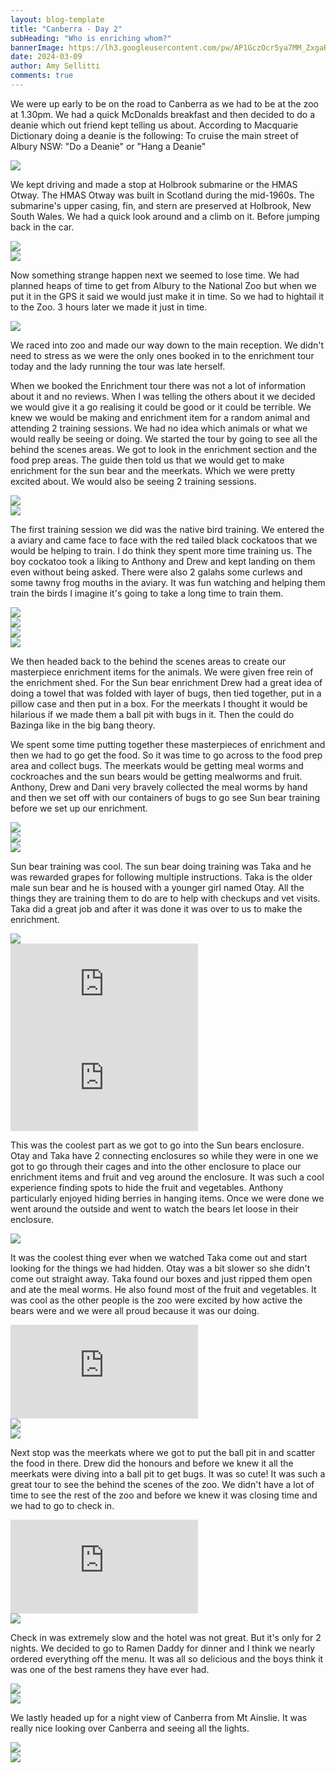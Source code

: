 ```yaml
---
layout: blog-template
title: "Canberra - Day 2"
subHeading: "Who is enriching whom?"
bannerImage: https://lh3.googleusercontent.com/pw/AP1GczOcr5ya7MM_ZxgaRtX6Jxp51aNB97-f8u6FKJRG0aVgNbtbp-aggTXMpQNd10dGeD9c1oHc_LggKOXs4RrOwKjw1CkcjfwLOD39VZfCq4ztYS_PNa5S=w2400
date: 2024-03-09
author: Amy Sellitti
comments: true
---
```

We were up early to be on the road to Canberra as we had to be at the zoo at 1.30pm. We had a quick McDonalds breakfast and then decided to do a deanie which out friend kept telling us about. According  to Macquarie Dictionary  doing a deanie is the following: To cruise the main street of Albury NSW: "Do a Deanie" or "Hang a Deanie"

<div class="center-image"><img src="https://lh3.googleusercontent.com/pw/AP1GczN_8dM92SCXoL19uPmoF64L1t1WN20UWVRHoDz96oCGak62y1UMfQlWhdMSBDDQ9lPNtgEHzcbbM5q9dwwin7rRwsrxvVU5Vt1aZqs28ltZauxsCY4M=w2400" /></div>


We kept driving and made a stop at Holbrook submarine or the HMAS Otway. The HMAS Otway was built in Scotland during the mid-1960s. The submarine's upper casing, fin, and stern are preserved at Holbrook, New South Wales. We had a quick look around and a climb on it. Before jumping back in the car. 

<div class="center-image"><img src="https://lh3.googleusercontent.com/pw/AP1GczPcIq5sl8exBr1avRya2ETrB3-yQazEdN2mx8BdxNcS-JfRl7LTBCDmqFIS-ej7fJzQl67KEATzc7jgBTQS7MSpVCT6TAW1aqOMQHxIbjkogVoA4pG4=w2400" /></div>
<div class="center-image"><img src="https://lh3.googleusercontent.com/pw/AP1GczNMM6meAhS5nDpTtYNZEy1aDbjTn8rF-LW9-Fnp28R2IKYY4NbBDhx2VbNIGWEjHwC_WBqBURJou7-HGfvAJgy03pLE3_ey2hDxYdvdZSCxUT8m01pY=w2400" /></div>

Now something strange happen next we seemed to lose time. We had planned heaps of time to get from Albury to the National Zoo but when we put it in the GPS it said we would just make it in time. So we had to hightail it to the Zoo. 3 hours later we made it just in time. 

<div class="center-image"><img src="https://lh3.googleusercontent.com/pw/AP1GczOn0Kz8iw-HNiBRXpOU3HTIHXDUS5W2JMfuedsD5LxwySUkjbdY_LlAnlb37Mggt8i2qmWQp44Kio0-5ZC3rP2n_5shgMtoVQcSqiNNUhCiXIwiF3XR=w2400" /></div>

We raced into zoo and made our way down to the main reception. We didn't need to stress as we were the only ones booked in to the enrichment tour today and the lady running the tour was late herself. 

When we booked the Enrichment tour there was not a lot of information about it and no reviews. When I was telling the others about it we decided we would give it a go realising it could be good or it could be terrible.
We knew we would be making and enrichment item for a random animal and attending 2 training sessions. We had no idea which animals or what we would really be seeing or doing.  We started the tour by going to see all the behind the scenes areas. We got to look in the enrichment section and the food prep areas. The guide then told us that we would get to make enrichment for the sun bear and the meerkats. Which we were pretty excited about. We would also be seeing 2 training sessions.

<div class="center-image"><img src="https://lh3.googleusercontent.com/pw/AP1GczOp-XDYvU9a5k1BBN159sEImaVkMGC6ZX4HA0LLaKSl033A5k3R8Gmk6RSkZeqcUsokZhXJrj0MCuvSvHSVQ8YOdRM7T8vZCzNT0Xx87FLgBn735bUJ=w2400" /></div>
<div class="center-image"><img src="https://lh3.googleusercontent.com/pw/AP1GczPdDUl7B24mFPbZ1Ezp8ybiBXUVJcpFH-q_ewj41FIoM1cBmKnO6G7JFqlKk25-dEH7Wj8-bCxWuWwC7ZA16lCvTGpn6xa6zIyxfvWBkUazgMAx81DX=w2400" /></div>




The first training session we did was the native bird training. We entered the a aviary and came face to face with the red tailed black cockatoos that we would be helping to train. I do think they spent more time training us. The boy cockatoo took a liking to Anthony and Drew and kept landing on them even without being asked. There were also 2 galahs some curlews and some tawny frog mouths in the aviary.  It was fun watching and helping them train the birds I imagine it's going to take a long time to train them. 
<div class="center-image"><img src="https://lh3.googleusercontent.com/pw/AP1GczPophIMB5JPguOZcrprgtXWrUTCVehtD7QxKato-FdljIjworZE1i1_7v26ugEVomht9Lvxvc6O5kduRFeyY-TA12PaRmsM6wUItljStA8G5e0RG4zy=w2400" /></div>
<div class="center-image"><img src="https://lh3.googleusercontent.com/pw/AP1GczNbhIuhnHVSZVLuMVktJJ3V3A5ld8SC_poDaaF0b6rewpcDczEpsoZqYApzjbtdcyUjPaUE1QCZgHOXTVHqvuZjLwAeeHTDsGiXXZLLSszPxscRjxpX=w2400" /></div>
<div class="center-image"><img src="https://lh3.googleusercontent.com/pw/AP1GczMEIMORI6U6nSs2-hX-8JzOAhR2tNYsLUHoHXoiQNQYfgW6GdIaYGRtlxDNUPw1Q1zC32EBcEnGgKYvCn8nxdMTBuYnRg8q0YFiF1FcqlNVs6TbosMp=w2400" /></div>
<div class="center-image"><img src="https://lh3.googleusercontent.com/pw/AP1GczNjsRC5WurpiVBeeNi-iqvOLmN9u-NfoiBVD6Imw4JanAQ-5JpoitHjKBr9_d71Nup6T4pcPndy_e5Pdfxpf7qQas-L1U6T56hRHwU5SiyOvxkJirYp=w2400" /></div>

We then headed back to the behind the scenes areas to create our masterpiece enrichment items for the animals. We were given free rein of the enrichment shed. For the Sun bear enrichment Drew had a great idea of doing a towel that was folded with layer of bugs, then tied together, put in a pillow case and then put in a box. For the meerkats I thought it would be hilarious if we made them a ball pit with bugs in it. Then the could do Bazinga like in the big bang theory. 

We spent some time putting together these masterpieces of enrichment and then we had to go get the food. So it was time to go across to the food prep area and collect bugs. The meerkats would be getting meal worms and cockroaches and the sun bears would be getting mealworms and fruit. Anthony, Drew and Dani very bravely collected the meal worms by hand and then we set off with our containers of bugs to go see Sun bear training before we set up our enrichment. 

<div class="center-image"><img src="https://lh3.googleusercontent.com/pw/AP1GczPel4AhN-9r0qMrtSekjkEymDHOhzg8x_UcwW4uR0x4I5p74Nnx3hddVCvIW7L1TpPnpQ3Z7g3x9xVOKL6fT_9np4bbMBqptLSXkIeJyrv2lH8cJaUj=w2400" /></div>
<div class="center-image"><img src="https://lh3.googleusercontent.com/pw/AP1GczOG1TfcPzw2txfJ-20inFVlE9nDtoG4oDqhlrGkZYCvfgXtkHh_deeIdtfMeiqhKQxG-EAAobm6qGDCN6zfI1vGBILprT8B427ME-YbkYi18exeEFbI=w2400" /></div>
<div class="center-image"><img src="https://lh3.googleusercontent.com/pw/AP1GczPm9PhBqJ-6kH1ACAd9L5MRt4WTjHUV7ne0dqk9pdsM00y0AXgRHzqPUCgyMMBmQceu86_69eIy7lBirbWWdJ81JLeHEGOYVW44WQnlc2uA3gOXq39c=w2400" /></div>


Sun bear training was cool. The sun bear doing training was Taka and he was rewarded grapes for following multiple instructions. Taka is the older male sun bear and he is housed with a younger girl named Otay. All the things they are training them to do are to help with checkups and vet visits. Taka did a great job and after it was done it was over to us to make the enrichment. 

<div class="center-image"><img src="https://lh3.googleusercontent.com/pw/AP1GczMwyvQp0s8tvfh50sqmgrV_lv_G7jWANimX3NoqQPa9NIYH2_5_j8xSY9aFPA8wy1szo8D-SlNo3udbFupSVLO47nQxb_pmx09N7BAcyBNRLA_6FP-V=w2400" /></div>
<div class="center-video"><iframe src="https://www.youtube.com/embed/ga1oCH-q2go" frameborder="0" allowfullscreen></iframe></div>
<div class="center-video"><iframe src="https://www.youtube.com/embed/OzWc_mxC3WU" frameborder="0" allowfullscreen></iframe></div>

This was the coolest part as we got to go into the Sun bears enclosure.  Otay and Taka have 2 connecting enclosures so while they were in one we got to go through their cages and into the other enclosure to place our enrichment items and fruit and veg around the enclosure. It was such a cool experience finding spots to hide the fruit and vegetables. Anthony particularly enjoyed hiding berries in hanging items. Once we were done we went around the outside and went to watch the bears let loose in their enclosure.

<div class="center-image"><img src="https://lh3.googleusercontent.com/pw/AP1GczN4gMQYnE83483r8HilnRI-rn6ZgWja2RGeLta2PWufhTAyPUp3X9UhZUdmls-YBxK1jMNoE7uReHNodvBs58nKPqUh-G_V9ofeCsYWooRYZy3C6tmj=w2400" /></div>

It was the coolest thing ever when we watched Taka come out and start looking for the things we had hidden. Otay was a bit slower so she didn't come out straight away.  Taka found our boxes and just ripped them open and ate the meal worms. He also found most of the fruit and vegetables. It was cool as the other people is the zoo were excited by how active the bears were and we were all proud because it was our doing.

<div class="center-video"><iframe src="https://www.youtube.com/embed/0SCrL5Z_SFs" frameborder="0" allowfullscreen></iframe></div>
<div class="center-image"><img src="https://lh3.googleusercontent.com/pw/AP1GczMwBKae7_6Ezzfk2GJFBOy1IeRDF2mzq2eRd0HObhbpQljDcHgofT3-DaL1nyYx7t163wZgJgyRmiUouH7nBPGdghTnkg087xyi6OyrvTDzc0iLjEfW=w2400" /></div>
<div class="center-image"><img src="https://lh3.googleusercontent.com/pw/AP1GczNAqO_L78OkW9z6FOqYev1An8aJ1opJ1Ju8IS8hsUqXqf-iMLAfgrxfaW8-eQHEfT6h6zeRUbRZRP-ko4Ow7O90XyRfhK3X86FFF1zgo6rzRNDPxHk0=w2400" /></div>


Next stop was the meerkats where we got to put the ball pit in and scatter the food in there. Drew did the honours and before we knew it all the meerkats were diving into a ball pit to get bugs. It was so cute! It was such a great tour to see the behind the scenes of the zoo.  We didn't have a lot of time to see the rest of the zoo and before we knew it was closing time and we had to go to check in. 

<div class="center-video"><iframe src="https://www.youtube.com/embed/j0LmRi5s4pE" frameborder="0" allowfullscreen></iframe></div>
<div class="center-image"><img src="https://lh3.googleusercontent.com/pw/AP1GczNIq0Z4kJfKN4VtWDuWgvvTlmrqfcxeuoGc3p3l82kdRP2BR9WR2QWe_FDjgv-qCtIKGWa0dlpLyCZ5sOxRqIcmGYArllNqlJ_esRg3HcOvKs-s6TFs=w2400" /></div>


Check in was extremely slow and the hotel was not great. But it's only for 2 nights. 
We decided to go to Ramen Daddy for dinner and I think we nearly ordered everything off the menu. It was all so delicious and the boys think it was one of the best ramens they have ever had.

<div class="center-image"><img src="https://lh3.googleusercontent.com/pw/AP1GczNOeoiNdTV0ihiQdN1b2O8AaNR2ITJb64ExdAS6v48KbsJlB-qSPeQ8lvTe7zyDP4exDLWtxKLiIiBjlY--cudHF-Vbkv4-VTKYFF592v0viI71s7hC=w2400" /></div>
<div class="center-image"><img src="https://lh3.googleusercontent.com/pw/AP1GczOGKCKkr6L9CrptTG-xqcxLj67c7QQCHO0yDc6ugmcrN9lZZBTYDHFkgYw3U-XtnmGoaankjrSXbvB80u_KqVBZC2IDU8iTmykSc667mTN5NRbVLw6M=w2400" /></div>

We lastly headed up for a night view of Canberra from Mt Ainslie. It was really nice looking over Canberra and seeing all the lights. 

<div class="center-image"><img src="https://lh3.googleusercontent.com/pw/AP1GczP6bFGc31ufT-4LSjiAFn-GUE1eGWsSRd5JkPSuRQwCoz3MP3fXPEY-a7L37S-BSMVDsoV5uPPOoOUnTbTLc-FV4DYG_awH7ZHRxymeL-DImhtN8sKQ=w2400" /></div>
<div class="center-image"><img src="https://lh3.googleusercontent.com/pw/AP1GczN6eTk_X8gzGPoSROIGm4UTMsG4m1ICSoI5_vxMHoKTODnelDL5UK5sUT_HgrDrmU04c6xqwvtn4SX8nVmZcTnjxdMvDdPFngr2leSJFCwhG8Ox-_uT=w2400" /></div>